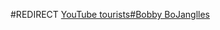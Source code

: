 #REDIRECT [YouTube tourists#Bobby BoJanglles](https://2b2t.miraheze.org/wiki/YouTube_tourists#Bobby_BoJanglles)